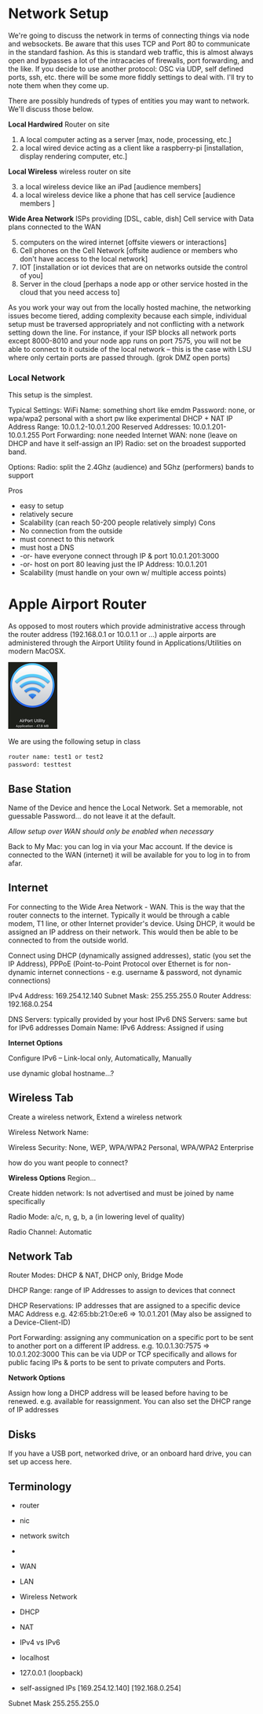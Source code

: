 # Network Setup

We're going to discuss the network in terms of connecting things via node and websockets.  Be aware that this uses TCP and Port 80 to communicate in the standard fashion. As this is standard web traffic, this is almost always open and bypasses a lot of the intracacies of firewalls, port forwarding, and the like.  If you decide to use another protocol: OSC via UDP, self defined ports, ssh, etc. there will be some more fiddly settings to deal with. I'll try to note them when they come up. 

There are possibly hundreds of types of entities you may want to network. We'll discuss those below.

__Local Hardwired__ 
Router on site

1) A local computer acting as a server [max, node, processing, etc.]
2) a local wired device acting as a client like a raspberry-pi [installation, display rendering computer, etc.]

__Local Wireless__ 
wireless router on site

3) a local wireless device like an iPad [audience members]
4) a local wireless device like a phone that has cell service [audience members ]

__Wide Area Network__
ISPs providing [DSL, cable, dish]
Cell service with Data plans connected to the WAN

5) computers on the wired internet [offsite viewers or interactions]
6) Cell phones on the Cell Network [offsite audience or members who don't have access to the local network]
7) IOT [installation or iot devices that are on networks outside the control of you]
8) Server in the cloud [perhaps a node app or other service hosted in the cloud that you need access to]

As you work your way out from the locally hosted machine, the networking issues become tiered, adding complexity because each simple, individual setup must be traversed appropriately and not conflicting with a network setting down the line.  For instance, if your ISP blocks all network ports except 8000-8010 and your node app runs on port 7575, you will not be able to connect to it outside of the local network – this is the case with LSU where only certain ports are passed through. (grok DMZ open ports)

### Local Network

This setup is the simplest. 

Typical Settings:
WiFi Name: something short like emdm
Password: none, or wpa/wpa2 personal with a short pw like experimental
DHCP + NAT
IP Address Range: 10.0.1.2-10.0.1.200
Reserved Addresses: 10.0.1.201-10.0.1.255
Port Forwarding: none needed
Internet WAN: none (leave on DHCP and have it self-assign an IP)
Radio: set on the broadest supported band. 

Options:
Radio: split the 2.4Ghz (audience) and 5Ghz (performers) bands to support 

Pros
- easy to setup
- relatively secure
- Scalability (can reach 50-200 people relatively simply)
Cons
- No connection from the outside
- must connect to this network
- must host a DNS 
- -or- have everyone connect through IP & port 10.0.1.201:3000
- -or- host on port 80 leaving just the IP Address: 10.0.1.201 
- Scalability (must handle on your own w/ multiple access points)

# Apple Airport Router

As opposed to most routers which provide administrative access through the router address (192.168.0.1 or 10.0.1.1 or ...) apple airports are administered through the Airport Utility found in Applications/Utilities on modern MacOSX. 

![airport](media/airport.png)

We are using the following setup in class
```
router name: test1 or test2
password: testtest
```

## Base Station

Name of the Device and hence the Local Network. Set a memorable, not guessable Password... do not leave it at the default.

_Allow setup over WAN should only be enabled when necessary_

Back to My Mac: you can log in via your Mac account. If the device is connected to the WAN (internet) it will be available for you to log in to from afar.

## Internet

For connecting to the Wide Area Network - WAN.  This is the way that the router connects to the internet.  Typically it would be through a cable modem, T1 line, or other Internet provider's device.  Using DHCP, it would be assigned an IP address on their network. This would then be able to be connected to from the outside world.

Connect using DHCP (dynamically assigned addresses), static (you set the IP Address), PPPoE (Point-to-Point Protocol over Ethernet is for non-dynamic internet connections - e.g. username & password, not dynamic connections)

IPv4 Address: 169.254.12.140
Subnet Mask: 255.255.255.0
Router Address: 192.168.0.254

DNS Servers: typically provided by your host
IPv6 DNS Servers: same but for IPv6 addresses
Domain Name: 
IPv6 Address:  Assigned if using

__Internet Options__

Configure IPv6 – Link-local only, Automatically, Manually

use dynamic global hostname...?

## Wireless Tab

Create a wireless network, Extend a wireless network

Wireless Network Name: 

Wireless Security: None, WEP, WPA/WPA2 Personal, WPA/WPA2 Enterprise

how do you want people to connect?

__Wireless Options__
Region...

Create hidden network: Is not advertised and must be joined by name specifically

Radio Mode: a/c, n, g, b, a (in lowering level of quality)

Radio Channel: Automatic

## Network Tab

Router Modes: DHCP & NAT, DHCP only, Bridge Mode

DHCP Range: range of IP Addresses to assign to devices that connect

DHCP Reservations: IP addresses that are assigned to a specific device MAC Address e.g. 42:65:bb:21:0e:e6 => 10.0.1.201  (May also be assigned to a Device-Client-ID)

Port Forwarding: assigning any communication on a specific port to be sent to another port on a different IP address.  e.g. 10.0.1.30:7575 => 10.0.1.202:3000  This can be via UDP or TCP specifically and allows for public facing IPs & ports to be sent to private computers and Ports.

__Network Options__

Assign how long a DHCP address will be leased before having to be renewed. e.g. available for reassignment. You can also set the DHCP range of IP addresses

## Disks

If you have a USB port, networked drive, or an onboard hard drive, you can set up access here. 





## Terminology

- router
- nic
- network switch
- 

- WAN 
- LAN 
- Wireless Network 

- DHCP
- NAT

- IPv4 vs IPv6 

- localhost
- 127.0.0.1   (loopback) 
- self-assigned IPs   [169.254.12.140] [192.168.0.254]

Subnet Mask   255.255.255.0

